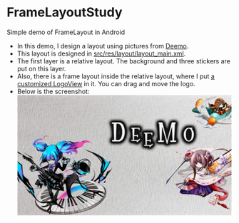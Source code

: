 # FrameLayoutStudy
Simple demo of FrameLayout in Android

- In this demo, I design a layout using pictures from [Deemo](https://www.rayark.com/g/deemo/).
- This layout is designed in [src/res/layout/layout_main.xml](https://github.com/BIOTONIC/FrameLayoutStudy/blob/master/app/src/main/res/layout/activity_main.xml).
- The first layer is a relative layout. The background and three stickers are put on this layer.
- Also, there is a frame layout inside the relative layout, where I put [a customized LogoView](https://github.com/BIOTONIC/FrameLayoutStudy/blob/master/app/src/main/java/com/lovejoy/layouttest/LogoView.java) in it. You can drag and move the logo.
- Below is the screenshot:
![](https://github.com/BIOTONIC/FrameLayoutStudy/blob/master/app/src/main/res/drawable/screenshot.png)
